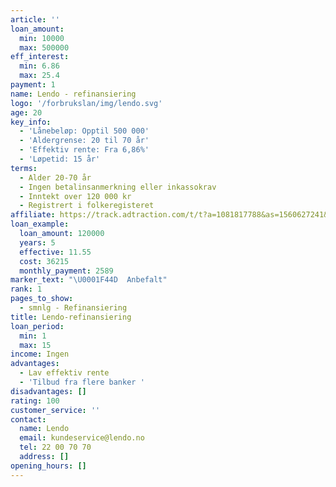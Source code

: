 ```yaml
---
article: ''
loan_amount:
  min: 10000
  max: 500000
eff_interest:
  min: 6.86
  max: 25.4
payment: 1
name: Lendo - refinansiering
logo: '/forbrukslan/img/lendo.svg'
age: 20
key_info:
  - 'Lånebeløp: Opptil 500 000'
  - 'Aldergrense: 20 til 70 år'
  - 'Effektiv rente: Fra 6,86%'
  - 'Løpetid: 15 år'
terms:
  - Alder 20-70 år
  - Ingen betalinsanmerkning eller inkassokrav
  - Inntekt over 120 000 kr
  - Registrert i folkeregisteret
affiliate: https://track.adtraction.com/t/t?a=1081817788&as=1560627241&t=2&tk=1
loan_example:
  loan_amount: 120000
  years: 5
  effective: 11.55
  cost: 36215
  monthly_payment: 2589
marker_text: "\U0001F44D  Anbefalt"
rank: 1
pages_to_show:
  - smnlg - Refinansiering
title: Lendo-refinansiering
loan_period:
  min: 1
  max: 15
income: Ingen
advantages:
  - Lav effektiv rente
  - 'Tilbud fra flere banker '
disadvantages: []
rating: 100
customer_service: ''
contact:
  name: Lendo
  email: kundeservice@lendo.no
  tel: 22 00 70 70
  address: []
opening_hours: []
---
```

